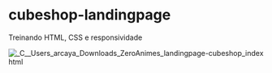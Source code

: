 # cubeshop-landingpage
Treinando HTML, CSS e responsividade 

![_C__Users_arcaya_Downloads_ZeroAnimes_landingpage-cubeshop_index html](https://github.com/eMatheux/cubeshop-landingpage/assets/59315655/657f9891-8f6a-4e83-8e6c-6812018bf03c)

